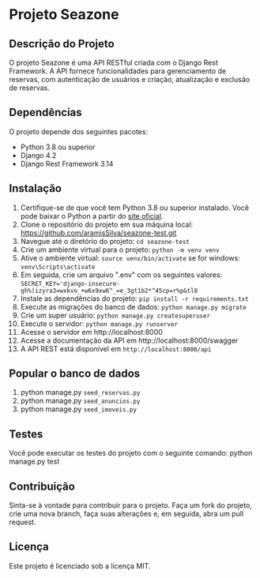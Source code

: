 # Projeto Seazone

## Descrição do Projeto

O projeto Seazone é uma API RESTful criada com o Django Rest Framework. A API fornece funcionalidades para gerenciamento de reservas, com autenticação de usuários e criação, atualização e exclusão de reservas.

## Dependências

O projeto depende dos seguintes pacotes:

- Python 3.8 ou superior
- Django 4.2
- Django Rest Framework 3.14

## Instalação

1. Certifique-se de que você tem Python 3.8 ou superior instalado. Você pode baixar o Python a partir do [site oficial](https://www.python.org/downloads/).
2. Clone o repositório do projeto em sua máquina local: https://github.com/aramisSilva/seazone-test.git
3. Navegue até o diretório do projeto: `cd seazone-test`
4. Crie um ambiente virtual para o projeto: `python -m venv venv`
5. Ative o ambiente virtual: `source venv/bin/activate` se for windows: `venv\Scripts\activate`
6. Em seguida, crie um arquivo ".env" com os seguintes valores: `SECRET_KEY='django-insecure-gh%)izyra3=wxkvo_+w6x9xw6^_=e_3gt1b2*^45cp=r%p&tl8`
6. Instale as dependências do projeto: `pip install -r requirements.txt`
7. Execute as migrações do banco de dados: `python manage.py migrate`
8. Crie um super usuário: `python manage.py createsuperuser`
9. Execute o servidor: `python manage.py runserver`
10. Acesse o servidor em http://localhost:8000
11. Acesse a documentação da API em http://localhost:8000/swagger
12. A API REST está disponível em `http://localhost:8000/api`

## Popular o banco de dados

1. python manage.py `seed_reservas.py`
2. python manage.py `seed_anuncios.py`
3. python manage.py `seed_imoveis.py`

## Testes
Você pode executar os testes do projeto com o seguinte comando:
python manage.py test

## Contribuição

Sinta-se à vontade para contribuir para o projeto. Faça um fork do projeto, crie uma nova branch, faça suas alterações e, em seguida, abra um pull request.

## Licença

Este projeto é licenciado sob a licença MIT.


